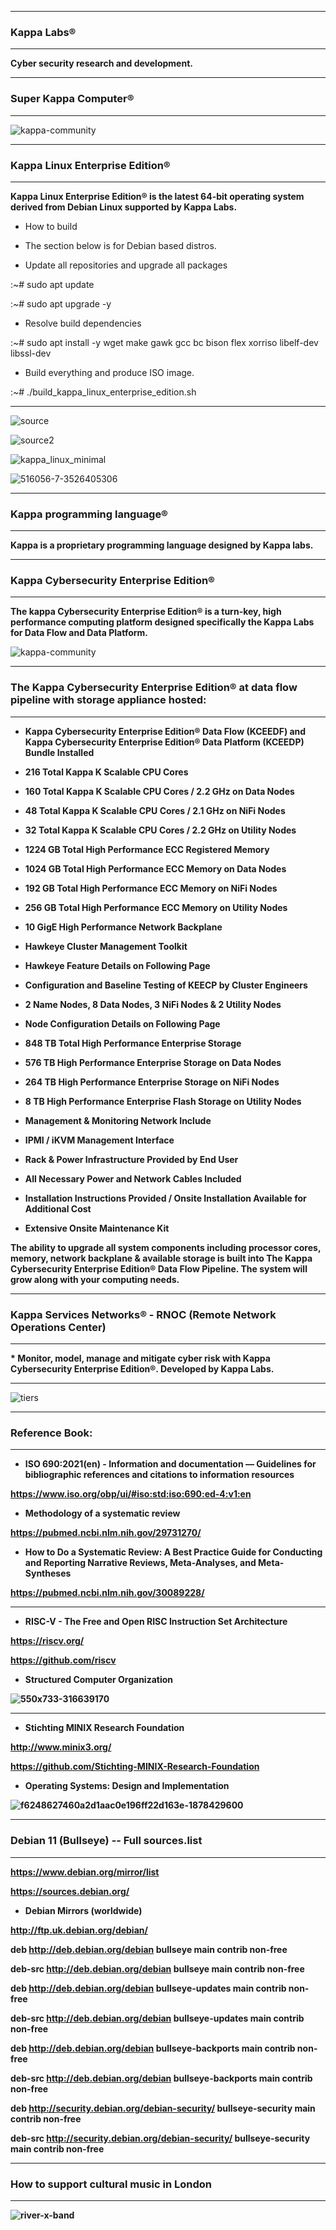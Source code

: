 <!--
**kappaservices/kappaservices** is a ✨ _special_ ✨ repository because its `README.md` (this file) appears on your GitHub profile.

Here are some ideas to get you started:

- 🔭 I’m currently working on ...
- 🌱 I’m currently learning ...
- 👯 I’m looking to collaborate on ...
- 🤔 I’m looking for help with ...
- 💬 Ask me about ...
- 📫 How to reach me: ...
- 😄 Pronouns: ...
- ⚡ Fun fact: ...
-->

************************************************************************************************************************ 
### Kappa Labs®
************************************************************************************************************************

<b>Cyber security research and development.</b>

************************************************************************************************************************
### Super Kappa Computer®
************************************************************************************************************************ 

![kappa-community](https://user-images.githubusercontent.com/134499461/240947639-ba85cf91-c040-4ba5-bbf6-8e97ba3ec528.jpg)

************************************************************************************************************************ 
### Kappa Linux Enterprise Edition®
************************************************************************************************************************

<b> Kappa Linux Enterprise Edition® is the latest 64-bit operating system derived from Debian Linux supported by Kappa Labs.</b> 

* How to build
 
* The section below is for Debian based distros.

* Update all repositories and upgrade all packages
 
:~# sudo apt update
 
:~# sudo apt upgrade -y

* Resolve build dependencies
 
:~# sudo apt install -y wget make gawk gcc bc bison flex xorriso libelf-dev libssl-dev

* Build everything and produce ISO image.
 
:~# ./build_kappa_linux_enterprise_edition.sh
 
</b>

************************************************************************************************************************

![source](https://github.com/kappaservices/kappaservices/assets/134499461/3856ba9f-5431-46e8-a41f-aa9495c1f0b6)

![source2](https://github.com/kappaservices/kappaservices/assets/134499461/939e922e-9fcb-4568-b8b8-9f931805917d)

![kappa_linux_minimal](https://github.com/kappaservices/kappaservices/assets/134499461/180a146e-a894-4ade-bc15-99e85edf3a7d)

![516056-7-3526405306](https://github.com/kappaservices/kappaservices/assets/134499461/180d0a9b-cac2-4e70-a5f9-4bed21e407c8)

************************************************************************************************************************ 
### Kappa programming language®
************************************************************************************************************************

<b>Kappa is a proprietary programming language designed by Kappa labs.</b>
 
************************************************************************************************************************ 
### Kappa Cybersecurity Enterprise Edition®
************************************************************************************************************************

<b>The kappa Cybersecurity Enterprise Edition® is a turn-key, high performance computing platform designed specifically the Kappa Labs for Data Flow and Data Platform.</b>

![kappa-community](https://user-images.githubusercontent.com/134499461/241092635-48010fdf-b6e4-4ab5-845e-c7237f73ad0a.png) 
 
************************************************************************************************************************
### The Kappa Cybersecurity Enterprise Edition® at data flow pipeline with storage appliance hosted:
************************************************************************************************************************

<b> 

* Kappa Cybersecurity Enterprise Edition® Data Flow (KCEEDF) and Kappa Cybersecurity Enterprise Edition® Data Platform	(KCEEDP) Bundle Installed	<br/>
 
* 216 Total	Kappa	K Scalable	CPU	Cores<br/>
* 160 Total	Kappa	K Scalable CPU	Cores	/	2.2 GHz on	Data	Nodes<br/>
* 48	Total	Kappa	K Scalable	CPU	Cores	/	2.1	GHz	on	NiFi	Nodes<br/>
* 32 Total	Kappa	K Scalable	CPU	Cores	/	2.2	GHz	on	Utility	Nodes<br/>
  
* 1224 GB	Total	High	Performance	ECC	Registered	Memory<br/>
* 1024 GB	Total	High	Performance	ECC	Memory	on	Data	Nodes<br/>
* 192	GB	Total	High	Performance	ECC	Memory	on	NiFi	Nodes<br/>
* 256 GB	Total	High	Performance	ECC	Memory	on	Utility	Nodes<br/>
  
* 10 GigE	High	Performance	Network	Backplane<br/>
 
* Hawkeye Cluster Management Toolkit<br/>
* Hawkeye Feature	Details	on Following Page<br/>

* Configuration	and	Baseline Testing of KEECP	by Cluster Engineers<br/> 
 
* 2 Name Nodes, 8 Data Nodes, 3 NiFi Nodes & 2	Utility	Nodes<br/>
* Node Configuration	Details	on	Following	Page<br/>

* 848 TB Total High Performance Enterprise Storage<br/>
* 576 TB High Performance	Enterprise	Storage	on	Data	Nodes<br/>
* 264 TB	High	Performance	Enterprise	Storage	on	NiFi	Nodes<br/>
* 8	TB High Performance	Enterprise	Flash	Storage	on	Utility	Nodes<br/>
  
* Management	&	Monitoring	Network	Include<br/>
* IPMI	/	iKVM	Management Interface<br/>
  
* Rack & Power Infrastructure Provided by End	User <br/>
* All	Necessary	Power	and	Network	Cables Included <br/>
* Installation	Instructions Provided / Onsite	Installation	Available	for	Additional	Cost <br/>
* Extensive	Onsite	Maintenance	Kit<br/>  
  
The ability to upgrade all system components including processor cores, memory, network backplane & available storage is built into The Kappa Cybersecurity Enterprise Edition® Data Flow Pipeline. The system will grow along with your computing needs.<br/> 

</b> 

************************************************************************************************************************ 
### Kappa Services Networks® - RNOC (Remote Network Operations Center)
************************************************************************************************************************

<b>* Monitor, model, manage and mitigate cyber risk with Kappa Cybersecurity Enterprise Edition®. Developed by Kappa Labs.</b>

************************************************************************************************************************

![tiers](https://user-images.githubusercontent.com/134499461/240970538-2081679f-63b0-4a0e-9c87-101ed1ff4d6f.png)

************************************************************************************************************************ 
### Reference Book:
************************************************************************************************************************ 

<b>

* ISO 690:2021(en) - Information and documentation — Guidelines for bibliographic references and citations to information resources
 
https://www.iso.org/obp/ui/#iso:std:iso:690:ed-4:v1:en 
 
* Methodology of a systematic review 
 
https://pubmed.ncbi.nlm.nih.gov/29731270/ 
 
* How to Do a Systematic Review: A Best Practice Guide for Conducting and Reporting Narrative Reviews, Meta-Analyses, and Meta-Syntheses
 
https://pubmed.ncbi.nlm.nih.gov/30089228/ 
 
************************************************************************************************************************ 

* RISC-V - The Free and Open RISC Instruction Set Architecture
 
https://riscv.org/ 

https://github.com/riscv
 
* Structured Computer Organization
 
![550x733-316639170](https://github.com/kappaservices/kappaservices/assets/134499461/3d7fd1c7-4fc7-470d-965e-79441fe33eda)
 
************************************************************************************************************************ 
 
* Stichting MINIX Research Foundation 

http://www.minix3.org/ 
 
https://github.com/Stichting-MINIX-Research-Foundation 
 
* Operating Systems: Design and Implementation 
 
![f6248627460a2d1aac0e196ff22d163e-1878429600](https://github.com/kappaservices/kappaservices/assets/134499461/bb95ef91-da6c-451d-8b0f-bcd9260428c8) 
 
************************************************************************************************************************ 
### Debian 11 (Bullseye) -- Full sources.list
************************************************************************************************************************  
 
https://www.debian.org/mirror/list 
 
https://sources.debian.org/ 
 
* Debian Mirrors (worldwide) 

http://ftp.uk.debian.org/debian/
 
deb http://deb.debian.org/debian bullseye main contrib non-free
 
deb-src http://deb.debian.org/debian bullseye main contrib non-free

deb http://deb.debian.org/debian bullseye-updates main contrib non-free
 
deb-src http://deb.debian.org/debian bullseye-updates main contrib non-free

deb http://deb.debian.org/debian bullseye-backports main contrib non-free
 
deb-src http://deb.debian.org/debian bullseye-backports main contrib non-free

deb http://security.debian.org/debian-security/ bullseye-security main contrib non-free
 
deb-src http://security.debian.org/debian-security/ bullseye-security main contrib non-free

************************************************************************************************************************ 
### How to support cultural music in London
************************************************************************************************************************

![river-x-band](https://user-images.githubusercontent.com/134499461/241018074-ae105e6d-6a20-40ff-86d5-b98e14cdd2b8.jpg)
